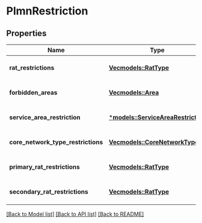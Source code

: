# PlmnRestriction

## Properties
Name | Type | Description | Notes
------------ | ------------- | ------------- | -------------
**rat_restrictions** | [**Vec<models::RatType>**](RatType.md) |  | [optional] [default to None]
**forbidden_areas** | [**Vec<models::Area>**](Area.md) |  | [optional] [default to None]
**service_area_restriction** | [***models::ServiceAreaRestriction**](ServiceAreaRestriction.md) |  | [optional] [default to None]
**core_network_type_restrictions** | [**Vec<models::CoreNetworkType>**](CoreNetworkType.md) |  | [optional] [default to None]
**primary_rat_restrictions** | [**Vec<models::RatType>**](RatType.md) |  | [optional] [default to None]
**secondary_rat_restrictions** | [**Vec<models::RatType>**](RatType.md) |  | [optional] [default to None]

[[Back to Model list]](../README.md#documentation-for-models) [[Back to API list]](../README.md#documentation-for-api-endpoints) [[Back to README]](../README.md)


